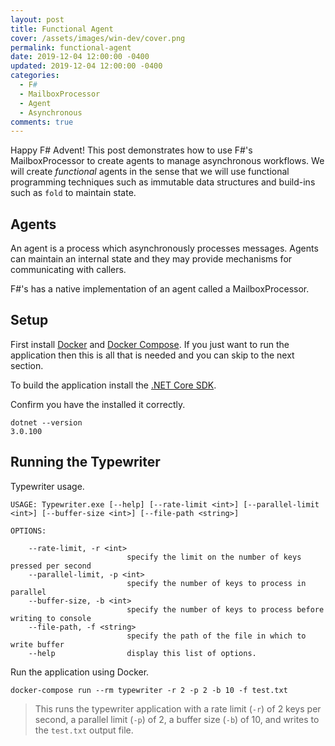 ```yaml
---
layout: post
title: Functional Agent
cover: /assets/images/win-dev/cover.png
permalink: functional-agent
date: 2019-12-04 12:00:00 -0400
updated: 2019-12-04 12:00:00 -0400
categories: 
  - F#
  - MailboxProcessor
  - Agent
  - Asynchronous
comments: true
---
```


Happy F# Advent! This post demonstrates how to use
F#'s MailboxProcessor to create agents to manage
asynchronous workflows. We will create _functional_
agents in the sense that we will use functional
programming techniques such as immutable data
structures and build-ins such as `fold` to maintain
state.

## Agents
An agent is a process which asynchronously processes messages.
Agents can maintain an internal state and they may provide
mechanisms for communicating with callers.

F#'s has a native implementation of an agent called a MailboxProcessor.

## Setup
First install [Docker]() and [Docker Compose]().
If you just want to run the application then this 
is all that is needed and you can skip to the next section.

To build the application install the [.NET Core SDK]().

Confirm you have the installed it correctly.
```shell
dotnet --version
3.0.100
```

## Running the Typewriter
Typewriter usage.
```
USAGE: Typewriter.exe [--help] [--rate-limit <int>] [--parallel-limit <int>] [--buffer-size <int>] [--file-path <string>]

OPTIONS:

    --rate-limit, -r <int>
                          specify the limit on the number of keys pressed per second
    --parallel-limit, -p <int>
                          specify the number of keys to process in parallel
    --buffer-size, -b <int>
                          specify the number of keys to process before writing to console
    --file-path, -f <string>
                          specify the path of the file in which to write buffer
    --help                display this list of options.
```

Run the application using Docker.
```
docker-compose run --rm typewriter -r 2 -p 2 -b 10 -f test.txt
```
> This runs the typewriter application with a rate limit (`-r`)
of 2 keys per second, a parallel limit (`-p`) of 2,
a buffer size (`-b`) of 10, and writes to the `test.txt` output file.



